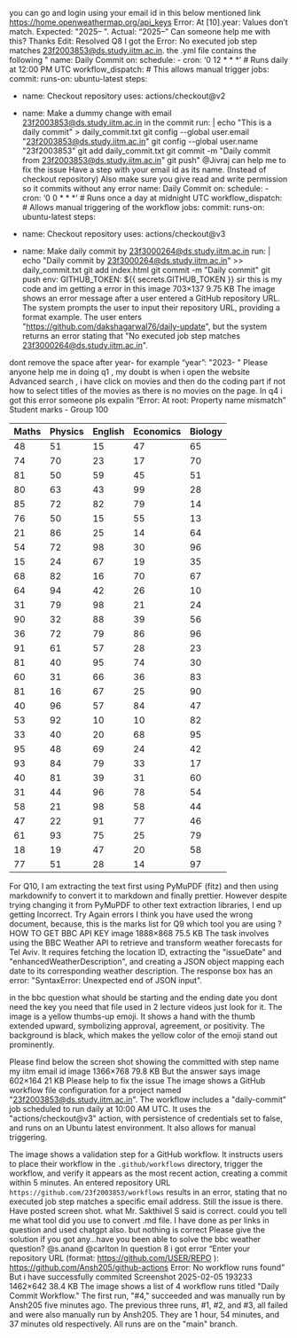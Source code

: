you can go and login using your email id in this below mentioned link https://home.openweathermap.org/api_keys
Error: At [10].year: Values don’t match. Expected: "2025– ". Actual: “2025–” Can someone help me with this? Thanks Edit: Resolved
Q8 I got the Error: No executed job step matches 23f2003853@ds.study.iitm.ac.in. the .yml file contains the following " name: Daily Commit on: schedule: - cron: ‘0 12 * * *’ # Runs daily at 12:00 PM UTC workflow_dispatch:  # This allows manual trigger jobs: commit: runs-on: ubuntu-latest steps:
- name: Checkout repository
  uses: actions/checkout@v2

- name: Make a dummy change with email 23f2003853@ds.study.iitm.ac.in in the commit
  run: |
    echo "This is a daily commit" > daily_commit.txt
    git config --global user.email "23f2003853@ds.study.iitm.ac.in"
    git config --global user.name "23f2003853"
    git add daily_commit.txt
    git commit -m "Daily commit from 23f2003853@ds.study.iitm.ac.in"
    git push" @Jivraj can help me to fix the issue
Have a step with your email id as its name. (Instead of checkout repository) Also make sure you give read and write permission so it commits without any error
name: Daily Commit on: schedule: - cron: ‘0 0 * * *’  # Runs once a day at midnight UTC workflow_dispatch:  # Allows manual triggering of the workflow jobs: commit: runs-on: ubuntu-latest steps:
- name: Checkout repository
  uses: actions/checkout@v3

- name: Make daily commit by 23f3000264@ds.study.iitm.ac.in
  run: |
    echo "Daily commit by 23f3000264@ds.study.iitm.ac.in" >> daily_commit.txt
    git add index.html
    git commit -m "Daily commit"
    git push
  env:
    GITHUB_TOKEN: ${{ secrets.GITHUB_TOKEN }} sir this is my code and im getting a error in this image 703×137 9.75 KB
The image shows an error message after a user entered a GitHub repository URL. The system prompts the user to input their repository URL, providing a format example. The user enters "https://github.com/dakshagarwal76/daily-update", but the system returns an error stating that "No executed job step matches 23f3000264@ds.study.iitm.ac.in".

dont remove the space after year- for example “year”: "2023- "
Please anyone help me in doing q1 , my doubt is when i open the website Advanced search , i have click on movies and then do the coding part if not how to select titles of the movies as there is no movies on the page.
In q4 i got this error someone pls expalin “Error: At root: Property name mismatch”
Student marks - Group 100

| Maths | Physics | English | Economics | Biology |
| ----- | ------- | ------- | --------- | ------- |
| 48    | 51      | 15      | 47        | 65      |
| 74    | 70      | 23      | 17        | 70      |
| 81    | 50      | 59      | 45        | 51      |
| 80    | 63      | 43      | 99        | 28      |
| 85    | 72      | 82      | 79        | 14      |
| 76    | 50      | 15      | 55        | 13      |
| 21    | 86      | 25      | 14        | 64      |
| 54    | 72      | 98      | 30        | 96      |
| 15    | 24      | 67      | 19        | 35      |
| 68    | 82      | 16      | 70        | 67      |
| 64    | 94      | 42      | 26        | 10      |
| 31    | 79      | 98      | 21        | 24      |
| 90    | 32      | 88      | 39        | 56      |
| 36    | 72      | 79      | 86        | 96      |
| 91    | 61      | 57      | 28        | 23      |
| 81    | 40      | 95      | 74        | 30      |
| 60    | 31      | 66      | 36        | 83      |
| 81    | 16      | 67      | 25        | 90      |
| 40    | 96      | 57      | 84        | 47      |
| 53    | 92      | 10      | 10        | 82      |
| 33    | 40      | 20      | 68        | 95      |
| 95    | 48      | 69      | 24        | 42      |
| 93    | 84      | 79      | 33        | 17      |
| 40    | 81      | 39      | 31        | 60      |
| 31    | 44      | 96      | 78        | 54      |
| 58    | 21      | 98      | 58        | 44      |
| 47    | 22      | 91      | 77        | 46      |
| 61    | 93      | 75      | 25        | 79      |
| 18    | 19      | 47      | 20        | 58      |
| 77    | 51      | 28      | 14        | 97      | This is the piece of  markdown that is being generated for the last question of ga4.Even after using the prettier of the mentioned version i am getting incorrect answer. Anyone like to help. @Jivraj @carlton @s.anand
For Q10, I am extracting the text first using PyMuPDF (fitz) and then using markdownify to convert it to markdown and finally prettier. However despite trying changing it from PyMuPDF to other text extraction libraries, I end up getting Incorrect. Try Again errors
I think you have used the wrong document, because, this is the marks list for Q9
which tool you are using ?
HOW TO GET BBC API KEY image 1888×868 75.5 KB
The task involves using the BBC Weather API to retrieve and transform weather forecasts for Tel Aviv. It requires fetching the location ID, extracting the "issueDate" and "enhancedWeatherDescription", and creating a JSON object mapping each date to its corresponding weather description. The response box has an error: "SyntaxError: Unexpected end of JSON input".

in the bbc question what should be starting and the ending date
you dont need the key you need that file used in 2 lecture videos just look for it.
The image is a yellow thumbs-up emoji. It shows a hand with the thumb extended upward, symbolizing approval, agreement, or positivity. The background is black, which makes the yellow color of the emoji stand out prominently.

Please find below the screen shot showing the committed with step name my iitm email id image 1366×768 79.8 KB But the answer says image 602×164 21 KB Please help to fix the issue
The image shows a GitHub workflow file configuration for a project named "23f2003853@ds.study.iitm.ac.in". The workflow includes a "daily-commit" job scheduled to run daily at 10:00 AM UTC. It uses the "actions/checkout@v3" action, with persistence of credentials set to false, and runs on an Ubuntu latest environment. It also allows for manual triggering.

The image shows a validation step for a GitHub workflow. It instructs users to place their workflow in the `.github/workflows` directory, trigger the workflow, and verify it appears as the most recent action, creating a commit within 5 minutes. An entered repository URL `https://github.com/23f2003853/workflows` results in an error, stating that no executed job step matches a specific email address.
Still the issue is there. Have posted screen shot.
what Mr. Sakthivel S said is correct. could you tell me what tool did you use to convert .md file. I have done as per links in question and used chatgpt also. but nothing is correct
Please give the solution if you got any…have you been able to solve the bbc weather question?
@s.anand @carlton In question 8 i got error “Enter your repository URL (format: https://github.com/USER/REPO ): https://github.com/Ansh205/github-actions Error: No workflow runs found” But i have successfully commited Screenshot 2025-02-05 193233 1462×642 38.4 KB
The image shows a list of 4 workflow runs titled "Daily Commit Workflow." The first run, "#4," succeeded and was manually run by Ansh205 five minutes ago. The previous three runs, #1, #2, and #3, all failed and were also manually run by Ansh205. They are 1 hour, 54 minutes, and 37 minutes old respectively. All runs are on the "main" branch.

